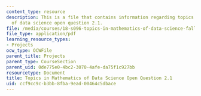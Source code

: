 ```yaml
---
content_type: resource
description: This is a file that contains information regarding topics in mathematics
  of data science open question 2.1.
file: /media/courses/18-s096-topics-in-mathematics-of-data-science-fall-2015/ccf9cc9cb3bb8fba9ead00464c5dbace_MIT18_S096F15_Open2.1.pdf
file_type: application/pdf
learning_resource_types:
- Projects
ocw_type: OCWFile
parent_title: Projects
parent_type: CourseSection
parent_uid: 0de775e0-4bc2-3070-4afe-da75f1c927bb
resourcetype: Document
title: Topics in Mathematics of Data Science Open Question 2.1
uid: ccf9cc9c-b3bb-8fba-9ead-00464c5dbace
---
```

